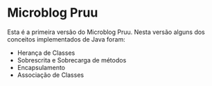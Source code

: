 <h1>Microblog Pruu</h1>

<p>Esta é a primeira versão do Microblog Pruu. Nesta versão alguns dos conceitos implementados de Java foram:</p>
<ul>
<li>Herança de Classes</li>
<li>Sobrescrita e Sobrecarga de métodos</li>
<li>Encapsulamento</li>
<li>Associação de Classes</li>
</ul>
